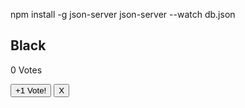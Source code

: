 npm install -g json-server
json-server --watch db.json

<div 
    class="character-card" 
    style="background-image: url('imageurl'); background-size: 200px 300px; background-repeat: no-repeat;"
>
    <h2>Black</h2>
    <p>0 Votes</p>
    <button>+1 Vote!</button>
    <button class="delete-button">X</button>
</div>